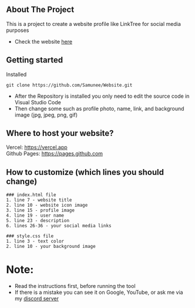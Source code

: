 ## About The Project
This is a project to create a website profile like LinkTree for social media purposes
* Check the website [here](https://craftee.vercel.app/)

## Getting started
Installed

    git clone https://github.com/Samunee/Website.git
    
* After the Repository is installed you only need to edit the source code in Visual Studio Code
* Then change some such as profile photo, name, link, and background image (jpg, jpeg, png, gif)

## Where to host your website?
Vercel: https://vercel.app  
Github Pages: https://pages.github.com  

## How to customize (which lines you should change)
```
### index.html file
1. line 7 - website title  
2. line 10 - website icon image  
3. line 15 - profile image  
4. line 19 - user name  
5. line 23 - description  
6. lines 26-36 - your social media links  

### style.css file
1. line 3 - text color  
2. line 10 - your background image  
```

# Note:
* Read the instructions first, before running the tool
* If there is a mistake you can see it on Google, YouTube, or ask me via my [discord server](https://discord.gg/MsxuncgpUq)
